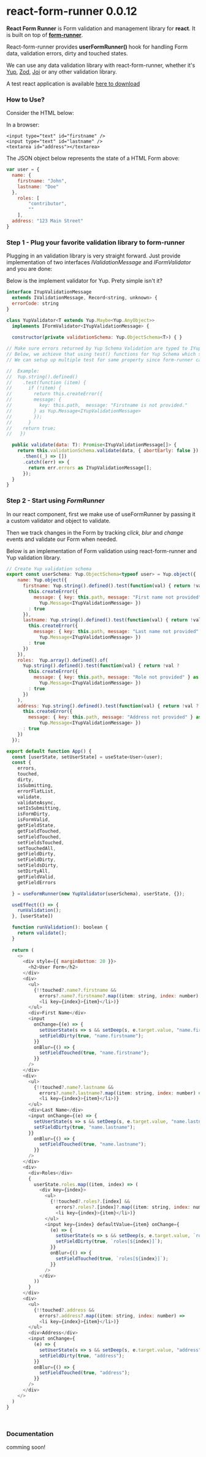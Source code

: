 # react-form-runner 0.0.12
**React Form Runner** is Form validation and management library for **react**. It is built on top of **[form-runner](https://www.npmjs.com/package/form-runner)**.  

React-form-runner provides **userFormRunner()** hook for handling Form data, validation errors, dirty and touched states.  

We can use any data validation library with react-form-runner, whether it's [Yup](https://github.com/jquense/yup), [Zod](https://github.com/colinhacks/zod), [Joi](https://github.com/hapijs/joi) or any other validation library.

A test react application is available [here to download](https://github.com/callmeyaz/react-form-runner-app) 

### How to Use?

Consider the HTML below:

In a browser:
```browser
<input type="text" id="firstname" />
<input type="text" id="lastname" />
<textarea id="address"></textarea>
```
The JSON object below represents the state of a HTML Form above:
```javascript
var user = {
  name: {
    firstname: "John",
    lastname: "Doe"
  },
    roles: [
        "contributor",
        ""
    ],
  address: "123 Main Street"
}
```

### Step 1 - Plug your favorite validation library to form-runner
Plugging in an validation library is very straight forward. Just provide implementation of two interfaces *IValidationMessage* and *IFormValidator* and you are done:

Below is the implement validator for Yup. Prety simple isn't it?

```javascript
interface IYupValidationMessage 
  extends IValidationMessage, Record<string, unknown> {
  errorCode: string
}

class YupValidator<T extends Yup.Maybe<Yup.AnyObject>> 
  implements IFormValidator<IYupValidationMessage> {
  
  constructor(private validationSchema: Yup.ObjectSchema<T>) { }

// Make sure errors returned by Yup Schema Validation are typed to IYupValidationMessage interface.
// Below, we achieve that using test() functions for Yup Schema which sets errors of type IYupValidationMessage.
// We can setup up multiple test for same property since form-runner can manage multiple errors for same Form field.

//  Example:
//  Yup.string().defined()
//    .test(function (item) {
//      if (!item) {
//        return this.createError({
//        message: {
//          key: this.path,  message: "Firstname is not provided."
//        } as Yup.Message<IYupValidationMessage>
//        });
//      }
//    return true;
//   })

  public validate(data: T): Promise<IYupValidationMessage[]> {
    return this.validationSchema.validate(data, { abortEarly: false })
      .then((_) => [])
      .catch((err) => {
        return err.errors as IYupValidationMessage[];
      });
  }
}
```

### Step 2 - Start using *FormRunner*

In our react component, first we make use of useFormRunner by passing it a custom validator and object to validate.

Then we track changes in the Form by tracking *click*, *blur* and *change* events and validate our Form when needed.

Below is an implementation of Form validation using react-form-runner and Yup validation library. 

```javascript
// Create Yup validation schema
export const userSchema: Yup.ObjectSchema<typeof user> = Yup.object({
    name: Yup.object({
      firstname: Yup.string().defined().test(function(val) { return !val ?
        this.createError({ 
          message: { key: this.path, message: "First name not provided" } as 
            Yup.Message<IYupValidationMessage> })
        : true 
      }),
      lastname: Yup.string().defined().test(function(val) { return !val ?
        this.createError({ 
          message: { key: this.path, message: "Last name not provided" } as 
            Yup.Message<IYupValidationMessage> })
        : true 
      })
    }),
    roles:  Yup.array().defined().of(
      Yup.string().defined().test(function(val) { return !val ?
        this.createError({ 
          message: { key: this.path, message: "Role not provided" } as 
            Yup.Message<IYupValidationMessage> })
        : true 
      })
    ),
    address: Yup.string().defined().test(function(val) { return !val ?
      this.createError({ 
        message: { key: this.path, message: "Address not provided" } as 
            Yup.Message<IYupValidationMessage> })
      : true 
    })
  });

export default function App() {
  const [userState, setUserState] = useState<User>(user);
  const {
    errors,
    touched,
    dirty,
    isSubmitting,
    errorFlatList,
    validate,
    validateAsync,
    setIsSubmitting,
    isFormDirty,
    isFormValid,
    getFieldState,
    getFieldTouched,
    setFieldTouched,
    setFieldsTouched,
    setTouchedAll,
    getFieldDirty,
    setFieldDirty,
    setFieldsDirty,
    setDirtyAll,
    getFieldValid,
    getFieldErrors

  } = useFormRunner(new YupValidator(userSchema), userState, {});

  useEffect(() => {
    runValidation();
  }, [userState])

  function runValidation(): boolean {
    return validate();
  }
  
  return (
    <>
      <div style={{ marginBottom: 20 }}>
        <h2>User Form</h2>
      </div>
      <div>
        <ul>
          {!!touched?.name?.firstname &&
            errors?.name?.firstname?.map((item: string, index: number) =>
            <li key={index}>{item}</li>)}
        </ul>
        <div>First Name</div>
        <input
          onChange={(e) => {
            setUserState(s => s && setDeep(s, e.target.value, "name.firstname"));
            setFieldDirty(true, "name.firstname");
          }}
          onBlur={() => {
            setFieldTouched(true, "name.firstname");
          }}
        />
      </div>
      <div>
        <ul>
          {!!touched?.name?.lastname &&
            errors?.name?.lastname?.map((item: string, index: number) =>
            <li key={index}>{item}</li>)}
        </ul>
        <div>Last Name</div>
        <input onChange={(e) => {
          setUserState(s => s && setDeep(s, e.target.value, "name.lastname"));
          setFieldDirty(true, "name.lastname");
        }}
          onBlur={() => {
            setFieldTouched(true, "name.lastname");
          }}
        />
      </div>
      <div>
        <div>Roles</div>
        {
          userState.roles.map((item, index) => (
            <div key={index}>
              <ul>
                {!!touched?.roles?.[index] &&
                  errors?.roles?.[index]?.map((item: string, index: number) =>
                  <li key={index}>{item}</li>)}
              </ul>
              <input key={index} defaultValue={item} onChange={
                (e) => {
                  setUserState(s => s && setDeep(s, e.target.value, `roles[${index}]`));
                  setFieldDirty(true, `roles[${index}]`);
                }}
                onBlur={() => {
                  setFieldTouched(true, `roles[${index}]`);
                }}
              />
            </div>
          ))
        }
      </div>
      <div>
        <ul>
          {!!touched?.address &&
            errors?.address?.map((item: string, index: number) =>
            <li key={index}>{item}</li>)}
        </ul>
        <div>Address</div>
        <input onChange={
          (e) => {
            setUserState(s => s && setDeep(s, e.target.value, "address"));
            setFieldDirty(true, "address");
          }}
          onBlur={() => {
            setFieldTouched(true, "address");
          }}
        />
      </div>
    </>
  )
}




```

### Documentation

comming soon!

